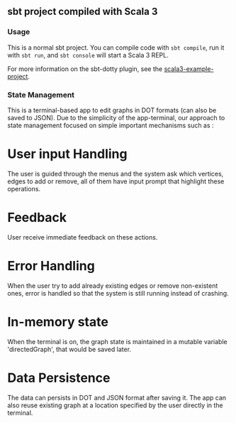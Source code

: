 ## sbt project compiled with Scala 3

### Usage

This is a normal sbt project. You can compile code with `sbt compile`, run it with `sbt run`, and `sbt console` will start a Scala 3 REPL.

For more information on the sbt-dotty plugin, see the
[scala3-example-project](https://github.com/scala/scala3-example-project/blob/main/README.md).





### State Management 
This is a terminal-based app to edit graphs in DOT formats (can also be saved to JSON). Due to the simplicity of the app-terminal, our approach to state management focused on simple important mechanisms such as : 

# User input Handling 
The user is guided through the menus and the system ask which vertices, edges to add or remove, all of them have input prompt that highlight these operations. 

# Feedback
User receive immediate feedback on these actions.

# Error Handling
When the user try to add already existing edges or remove non-existent ones, error is handled so that the system is still running instead of crashing.

# In-memory state
When the terminal is on, the graph state is maintained in a mutable variable 'directedGraph', that would be saved later.

# Data Persistence
The data can persists in DOT and JSON format after saving it. The app can also reuse existing graph at a location specified by the user directly in the terminal.


